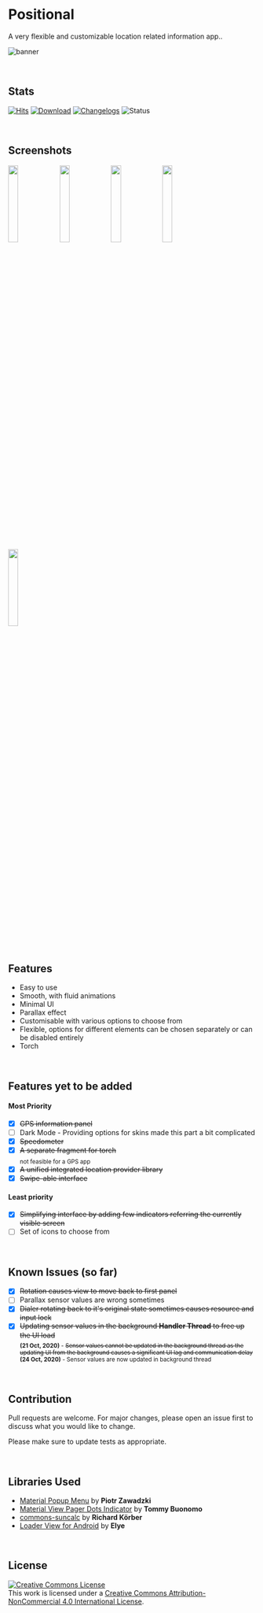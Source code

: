 # Positional

  A very flexible and customizable location related information app..

  ![banner](https://github.com/Hamza417/Positional/blob/master/poster.png?raw=false)

<br/>

## Stats

[![Hits](https://hits.seeyoufarm.com/api/count/incr/badge.svg?url=https%3A%2F%2Fgithub.com%2FHamza417%2FPositional&count_bg=%233FA6E6&title_bg=%23FB062F&icon=github.svg&icon_color=%23FFFFFF&title=Total+Visited&edge_flat=false)](https://hits.seeyoufarm.com)
[![Download](https://badgen.net/badge/Download/v1.3-beta/grey?icon=https://svgshare.com/i/Qk3.svg)](https://github.com/Hamza417/Positional/releases/download/1.3-beta/1.3-beta.apk) [![Changelogs](https://badgen.net/badge/Changelogs/v1.3-beta/green?list)](https://github.com/Hamza417/Positional/releases/tag/1.3-beta)
![Status](https://badgen.net/badge/Status/beta/orange?icon)

<br/>

## Screenshots
<img src="https://github.com/Hamza417/Positional/blob/master/screenshots/scrsht_01.png" width="20%"> <img src="https://github.com/Hamza417/Positional/blob/master/screenshots/scrsht_02.png" width="20%"> <img src="https://github.com/Hamza417/Positional/blob/master/screenshots/scrsht_03.png" width="20%"> <img src="https://github.com/Hamza417/Positional/blob/master/screenshots/scrsht_04.png" width="20%"> <img src="https://github.com/Hamza417/Positional/blob/master/screenshots/scrsht_05.png" width="20%">

<br/>

## Features
  * Easy to use<br/>
  * Smooth, with fluid animations<br/>
  * Minimal UI<br/>
  * Parallax effect<br/>
  * Customisable with various options to choose from<br/>
  * Flexible, options for different elements can be chosen separately or can be disabled entirely<br/>
  * Torch

<br/>

## Features yet to be added

   #### Most Priority
  - [x] ~~GPS information panel~~
  - [ ] Dark Mode - Providing options for skins made this part a bit complicated
  - [x] ~~Speedometer~~
  - [x] ~~A separate fragment for torch~~ <br/>
        <sub>not feasible for a GPS app</sub>
  - [x] ~~A unified integrated location provider library~~
  - [x] ~~Swipe-able interface~~

   #### Least priority
  - [x] ~~Simplifying interface by adding few indicators referring the currently visible screen~~
  - [ ] Set of icons to choose from

<br/>

## Known Issues (so far)
  - [x] ~~Rotation causes view to move back to first panel~~
  - [ ] Parallax sensor values are wrong sometimes
  - [x] ~~Dialer rotating back to it's original state sometimes causes resource and input lock~~
  - [x] ~~Updating sensor values in the background **Handler Thread** to free up the UI load~~ <br/>
      <sub>**(21 Oct, 2020)** - ~~Sensor values cannot be updated in the background thread as the updating UI from the background causes a significant UI lag and communication delay~~ <br/> **(24 Oct, 2020)** - Sensor values are now updated in background thread<sub>
  
<br/>

## Contribution
Pull requests are welcome. For major changes, please open an issue first to discuss what you would like to change.

Please make sure to update tests as appropriate.

<br/>

## Libraries Used
* [Material Popup Menu](https://github.com/zawadz88/MaterialPopupMenu) by **Piotr Zawadzki**
* [Material View Pager Dots Indicator](https://github.com/tommybuonomo/dotsindicator) by **Tommy Buonomo**
* [commons-suncalc](https://github.com/shred/commons-suncalc) by **Richard Körber**
* [Loader View for Android](https://github.com/elye/loaderviewlibrary) by **Elye**
  
<br/>

## License
  <a rel="license" href="http://creativecommons.org/licenses/by-nc/4.0/"><img alt="Creative Commons License" style="border-width:0" src="https://i.creativecommons.org/l/by-nc/4.0/88x31.png" /></a><br />This work is licensed under a <a rel="license" href="http://creativecommons.org/licenses/by-nc/4.0/">Creative Commons Attribution-NonCommercial 4.0 International License</a>.
